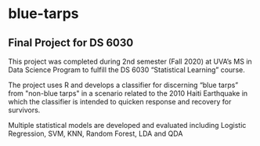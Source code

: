 # blue-tarps
## Final Project for DS 6030
This project was completed during 2nd semester (Fall 2020) at UVA’s MS in Data Science Program to fulfill the DS 6030 “Statistical Learning” course.

The project uses R and develops a classifier for discerning “blue tarps” from "non-blue tarps" in a scenario related to the 2010 Haiti Earthquake in which the classifier is intended to quicken response and recovery for survivors.

Multiple statistical models are developed and evaluated including Logistic Regression, SVM, KNN, Random Forest, LDA and QDA